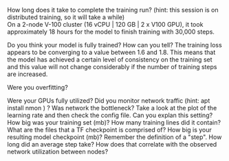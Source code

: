How long does it take to complete the training run? (hint: this session is on distributed training, so it will take a while)  
On a 2-node V-100 cluster (16 vCPU | 120 GB | 2 x V100 GPU), it took approximately 18 hours for the model to finish training with 30,000 steps.

Do you think your model is fully trained? How can you tell?
The training loss appears to be converging to a value between 1.6 and 1.8. This means that the model has achieved a certain level of consistency on the training set and this value will not change considerably if the number of training steps are increased.  

Were you overfitting?


Were your GPUs fully utilized?
Did you monitor network traffic (hint: apt install nmon ) ? Was network the bottleneck?
Take a look at the plot of the learning rate and then check the config file. Can you explan this setting?
How big was your training set (mb)? How many training lines did it contain?
What are the files that a TF checkpoint is comprised of?
How big is your resulting model checkpoint (mb)?
Remember the definition of a "step". How long did an average step take?
How does that correlate with the observed network utilization between nodes?

